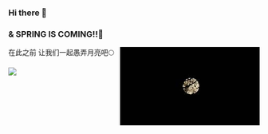 ### Hi there 👋
### & SPRING IS COMING!!🌸

<span align="right">在此之前 让我们一起愚弄月亮吧🌕</span>
<img src="https://raw.githubusercontent.com/SpringOnU/SpringOnU/main/IMG_20201230_184320_edit_280586827660309.jpg.JPG" align="right"/>

<!--
**SpringOnU/SpringOnU** is a ✨ _special_ ✨ repository because its `README.md` (this file) appears on your GitHub profile.

Here are some ideas to get you started:

- 🔭 I’m currently working on ...
- 🌱 I’m currently learning ...
- 👯 I’m looking to collaborate on ...
- 🤔 I’m looking for help with ...
- 💬 Ask me about ...
- 📫 How to reach me: ...
- 😄 Pronouns: ...
- ⚡ Fun fact: ...
-->

<img align="center" src="https://github-readme-stats.vercel.app/api?username=SpringOnU&theme=dracula&show_icons=true&count_private=true" />

